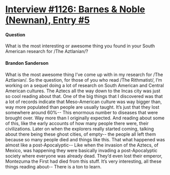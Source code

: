 # [Interview #1126: Barnes & Noble (Newnan), Entry #5](https://www.theoryland.com/intvmain.php?i=1126#5)

#### Question

What is the most interesting or awesome thing you found in your South American research for /The Aztlanian/?

#### Brandon Sanderson

What is the most awesome thing I’ve come up with in my research for /The Aztlanian/. So the question, for those of you who read /The Rithmatist/, I’m working on a sequel doing a lot of research on South American and Central American cultures. The Aztecs all the way down to the Incas
city was just so cool reading about that. One of the big things that I discovered was that a lot of records indicate that Meso-American culture was way bigger than, way more populated than people are usually taught. It’s just that they lost somewhere around 60%-- This enormous number to diseases that were brought over. Way more than I originally expected. And reading about some of this, like the early accounts of how many people there were, their civilizations. Later on when the explorers really started coming, talking about there being these ghost cities, of empty-- the people all left them because so many people died and things like this. That what happened was almost like a post-Apocalyptic-- Like when the invasion of the Aztecs, of Mexico, was happening they were basically invading a post-Apocalyptic society where everyone was already dead. They’d even lost their emperor, Montezuma the First had died from this stuff. It’s very interesting, all these things reading about-- There is a ton to learn.

